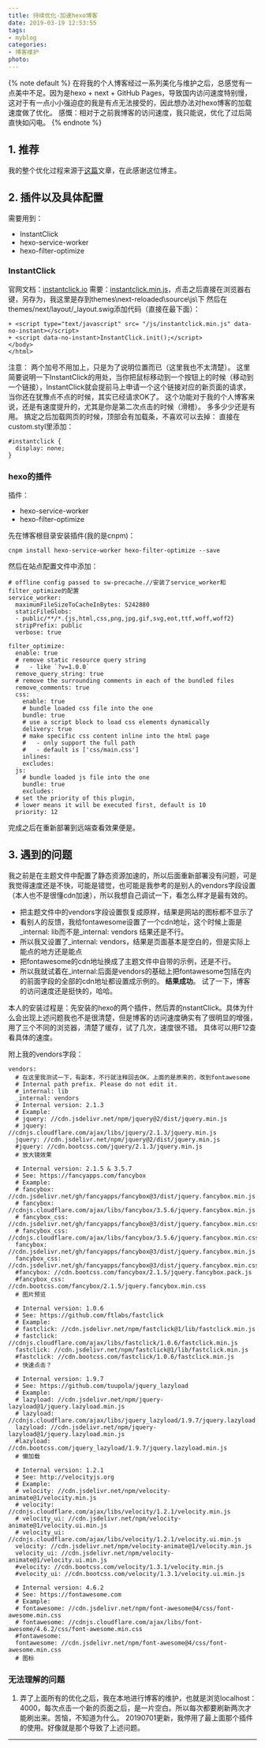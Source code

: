 ```yaml
---
title: 持续优化-加速hexo博客
date: 2019-03-19 12:53:55
tags:
- myblog
categories:
- 博客维护
photo:
---
```


{% note default %}
在将我的个人博客经过一系列美化与维护之后，总感觉有一点美中不足。因为是hexo + next + GitHub Pages，导致国内访问速度特别慢，这对于有一点小小强迫症的我是有点无法接受的，因此想办法对hexo博客的加载速度做了优化。
感慨：相对于之前我博客的访问速度，我只能说，优化了过后简直快如闪电。
{% endnote %}

<!-- more -->
## 1. 推荐
我的整个优化过程来源于<a href="https://reuixiy.github.io/technology/computer/computer-aided-art/2018/05/30/speed-up-hexo.html">这篇</a>文章，在此感谢这位博主。

## 2. 插件以及具体配置
需要用到：
- InstantClick
- hexo-service-worker
- hexo-filter-optimize

### InstantClick
官网文档：<a href="http://instantclick.io/">instantclick.io</a>
需要：<a href="http://instantclick.io/v3.1.0/instantclick.min.js">instantclick.min.js</a>，点击之后直接在浏览器右键，另存为，我这里是存到themes\next-reloaded\source\js\下
然后在themes/next/layout/\_layout.swig添加代码（直接在最下面）：
```
+ <script type="text/javascript" src= "/js/instantclick.min.js" data-no-instant></script>
+ <script data-no-instant>InstantClick.init();</script>
</body>
</html>
```
注意： 两个加号不用加上，只是为了说明位置而已（这里我也不太清楚）。
这里简要说明一下InstantClick的用处，当你把鼠标移动到一个按钮上的时候（移动到一个链接），InstantClick就会提前马上申请一个这个链接对应的新页面的请求，当你还在犹豫点不点的时候，其实已经请求OK了。
这个功能对于我的个人博客来说，还是有速度提升的，尤其是你是第二次点击的时候（滑稽）。
多多少少还是有用。
搞定之后加载网页的时候，顶部会有加载条，不喜欢可以去掉：
直接在custom.styl里添加：
```
#instantclick {
  display: none;
}
```

### hexo的插件
插件：
- hexo-service-worker
- hexo-filter-optimize

先在博客根目录安装插件(我的是cnpm)：
```
cnpm install hexo-service-worker hexo-filter-optimize --save
```
然后在站点配置文件中添加：
```
# offline config passed to sw-precache.//安装了service_worker和filter_optimize的配置
service_worker:
  maximumFileSizeToCacheInBytes: 5242880
  staticFileGlobs:
  - public/**/*.{js,html,css,png,jpg,gif,svg,eot,ttf,woff,woff2}
  stripPrefix: public
  verbose: true

filter_optimize:
  enable: true
  # remove static resource query string
  #   - like `?v=1.0.0`
  remove_query_string: true
  # remove the surrounding comments in each of the bundled files
  remove_comments: true
  css:
    enable: true
    # bundle loaded css file into the one
    bundle: true
    # use a script block to load css elements dynamically
    delivery: true
    # make specific css content inline into the html page
    #   - only support the full path
    #   - default is ['css/main.css']
    inlines:
    excludes:
  js:
    # bundle loaded js file into the one
    bundle: true
    excludes:
  # set the priority of this plugin,
  # lower means it will be executed first, default is 10
  priority: 12
```

完成之后在重新部署到远端查看效果便是。

## 3. 遇到的问题
我之前是在主题文件中配置了静态资源加速的，所以后面重新部署没有问题，可是我觉得速度还是不快，可能是错觉，也可能是我参考的是别人的vendors字段设置（本人也不是很懂cdn加速），所以我想自己调试一下，看怎么样才是最有效的。
- 把主题文件中的vendors字段设置恢复成原样，结果是网站的图标都不显示了
- 看别人的反馈，我给fontawesome设置了一个cdn地址，这个时候上面是_internal: lib而不是_internal: vendors
结果还是不行。
- 所以我又设置了_internal: vendors，结果是页面基本是空白的，但是实际上能点的地方还是能点
- 把fontawesome的cdn地址换成了主题文件中自带的示例，还是不行。
- 所以我就试着在_internal:后面是vendors的基础上把fontawesome包括在内的前面字段的全部的cdn地址都设置成示例的。
**结果成功**。
试了一下，博客的访问速度还是挺快的，哈哈。

本人的安装过程是：先安装的hexo的两个插件，然后弄的nstantClick。具体为什么会出现上述问题我也不是很清楚，但是博客的访问速度确实有了很明显的增强，用了三个不同的浏览器，清楚了缓存，试了几次，速度很不错。
具体可以用F12查看具体的速度。

附上我的vendors字段：
```
vendors:
  # 在这里我测试一下，有副本，不行就注释回去OK，上面的是原来的，改到fontawesome
  # Internal path prefix. Please do not edit it.
  #_internal: lib
  _internal: vendors
  # Internal version: 2.1.3
  # Example:
  # jquery: //cdn.jsdelivr.net/npm/jquery@2/dist/jquery.min.js
  # jquery: //cdnjs.cloudflare.com/ajax/libs/jquery/2.1.3/jquery.min.js
  jquery: //cdn.jsdelivr.net/npm/jquery@2/dist/jquery.min.js
  #jquery: //cdn.bootcss.com/jquery/2.1.3/jquery.min.js
  # 放大镜效果
  
  # Internal version: 2.1.5 & 3.5.7
  # See: https://fancyapps.com/fancybox
  # Example:
  # fancybox: //cdn.jsdelivr.net/gh/fancyapps/fancybox@3/dist/jquery.fancybox.min.js
  # fancybox: //cdnjs.cloudflare.com/ajax/libs/fancybox/3.5.6/jquery.fancybox.min.js
  # fancybox_css: //cdn.jsdelivr.net/gh/fancyapps/fancybox@3/dist/jquery.fancybox.min.css
  # fancybox_css: //cdnjs.cloudflare.com/ajax/libs/fancybox/3.5.6/jquery.fancybox.min.css
  fancybox: //cdn.jsdelivr.net/gh/fancyapps/fancybox@3/dist/jquery.fancybox.min.js
  fancybox_css: //cdn.jsdelivr.net/gh/fancyapps/fancybox@3/dist/jquery.fancybox.min.css
  #fancybox: //cdn.bootcss.com/fancybox/2.1.5/jquery.fancybox.pack.js
  #fancybox_css: //cdn.bootcss.com/fancybox/2.1.5/jquery.fancybox.min.css
  # 图片预览

  # Internal version: 1.0.6
  # See: https://github.com/ftlabs/fastclick
  # Example:
  # fastclick: //cdn.jsdelivr.net/npm/fastclick@1/lib/fastclick.min.js
  # fastclick: //cdnjs.cloudflare.com/ajax/libs/fastclick/1.0.6/fastclick.min.js
  fastclick: //cdn.jsdelivr.net/npm/fastclick@1/lib/fastclick.min.js
  #fastclick: //cdn.bootcss.com/fastclick/1.0.6/fastclick.min.js
  # 快速点击？

  # Internal version: 1.9.7
  # See: https://github.com/tuupola/jquery_lazyload
  # Example:
  # lazyload: //cdn.jsdelivr.net/npm/jquery-lazyload@1/jquery.lazyload.min.js
  # lazyload: //cdnjs.cloudflare.com/ajax/libs/jquery_lazyload/1.9.7/jquery.lazyload.min.js
  lazyload: //cdn.jsdelivr.net/npm/jquery-lazyload@1/jquery.lazyload.min.js
  #lazyload: //cdn.bootcss.com/jquery_lazyload/1.9.7/jquery.lazyload.min.js
  # 懒加载

  # Internal version: 1.2.1
  # See: http://velocityjs.org
  # Example:
  # velocity: //cdn.jsdelivr.net/npm/velocity-animate@1/velocity.min.js
  # velocity: //cdnjs.cloudflare.com/ajax/libs/velocity/1.2.1/velocity.min.js
  # velocity_ui: //cdn.jsdelivr.net/npm/velocity-animate@1/velocity.ui.min.js
  # velocity_ui: //cdnjs.cloudflare.com/ajax/libs/velocity/1.2.1/velocity.ui.min.js
  velocity: //cdn.jsdelivr.net/npm/velocity-animate@1/velocity.min.js
  velocity_ui: //cdn.jsdelivr.net/npm/velocity-animate@1/velocity.ui.min.js
  #velocity: //cdn.bootcss.com/velocity/1.3.1/velocity.min.js
  #velocity_ui: //cdn.bootcss.com/velocity/1.3.1/velocity.ui.min.js

  # Internal version: 4.6.2
  # See: https://fontawesome.com
  # Example:
  # fontawesome: //cdn.jsdelivr.net/npm/font-awesome@4/css/font-awesome.min.css
  # fontawesome: //cdnjs.cloudflare.com/ajax/libs/font-awesome/4.6.2/css/font-awesome.min.css
  #fontawesome:
  fontawesome: //cdn.jsdelivr.net/npm/font-awesome@4/css/font-awesome.min.css
  # 图标
```
### 无法理解的问题
1. 弄了上面所有的优化之后，我在本地进行博客的维护，也就是浏览localhost：4000，每次点击一个新的页面之后，是一片空白。所以每次都要刷新两次才能刷出来。苦恼，不知道为什么。
20190701更新，我停用了最上面那个插件的使用。好像就是那个导致了上述问题。
--- 


